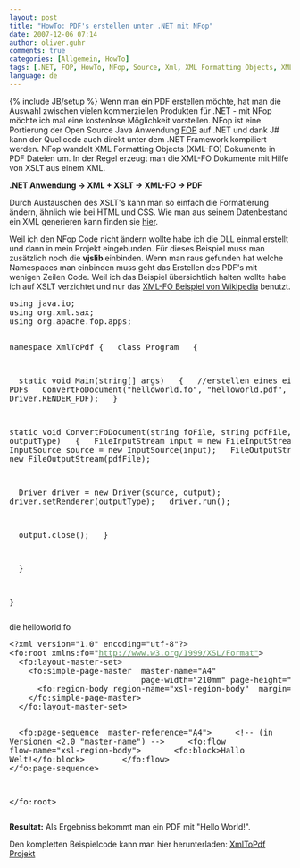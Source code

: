 ```yaml
---
layout: post
title: "HowTo: PDF's erstellen unter .NET mit NFop"
date: 2007-12-06 07:14
author: oliver.guhr
comments: true
categories: [Allgemein, HowTo]
tags: [.NET, FOP, HowTo, NFop, Source, Xml, XML Formatting Objects, XML-Fo]
language: de
---
```

{% include JB/setup %}
Wenn man ein PDF erstellen möchte, hat man die Auswahl zwischen vielen kommerziellen Produkten für .NET - mit NFop möchte ich mal eine kostenlose Möglichkeit vorstellen.
NFop ist eine Portierung der Open Source Java Anwendung <a href="http://de.wikipedia.org/wiki/Apache_Formatting_Objects_Processor">FOP</a> auf .NET und dank J# kann der Quellcode auch direkt unter dem .NET Framework kompiliert werden. NFop wandelt XML Formatting Objects (XML-FO) Dokumente in PDF Dateien um. In der Regel erzeugt man die XML-FO Dokumente mit Hilfe von XSLT aus einem XML.

<strong>.NET Anwendung -&gt; XML + XSLT -&gt; XML-FO -&gt; PDF </strong>

Durch Austauschen des XSLT's kann man so einfach die Formatierung ändern, ähnlich wie bei HTML und CSS. Wie man aus seinem Datenbestand ein XML generieren kann finden sie <a href="{{BASE_PATH}}/2007/12/03/howto-xml-erstellen-mit-xmlattributes/">hier</a>.

Weil ich den NFop Code nicht ändern wollte habe ich die DLL einmal erstellt und dann in mein Projekt eingebunden. Für dieses Beispiel muss man zusätzlich noch die <strong>vjslib </strong>einbinden. Wenn man raus gefunden hat welche Namespaces man einbinden muss geht das Erstellen des PDF's mit wenigen Zeilen Code. Weil ich das Beispiel übersichtlich halten wollte habe ich auf XSLT verzichtet und nur das <a href="http://de.wikipedia.org/wiki/Extensible_Stylesheet_Language_%E2%80%93_Formatting_Objects">XML-FO Beispiel von Wikipedia</a> benutzt.

<div class="CodeFormatContainer">
<pre class="csharpcode">
using java.io; 
using org.xml.sax; 
using org.apache.fop.apps; 

namespace XmlToPdf 
{ 
    class Program 
    { 

        static void Main(string[] args) 
        { 
            //erstellen eines einfachen PDFs 
            ConvertFoDocument("helloworld.fo", "helloworld.pdf", Driver.RENDER_PDF); 
        } 

static void ConvertFoDocument(string foFile, string pdfFile,int outputType) 
        { 
            FileInputStream input = new FileInputStream(foFile); 
            InputSource source = new InputSource(input); 
            FileOutputStream output = new FileOutputStream(pdfFile); 

            Driver driver = new Driver(source, output); 
            driver.setRenderer(outputType); 
            driver.run(); 

            output.close(); 
        } 

    } 

}</pre></div>
die helloworld.fo

<div class="CodeFormatContainer">
<pre>&lt;?xml version="1.0" encoding="utf-8"?&gt;
&lt;fo:root xmlns:fo="<a href="http://www.w3.org/1999/XSL/Format%22"><font color="#669966">http://www.w3.org/1999/XSL/Format"</font></a>&gt;
  &lt;fo:layout-master-set&gt;
    &lt;fo:simple-page-master  master-name="A4"
                            page-width="210mm" page-height="297mm"&gt;
      &lt;fo:region-body region-name="xsl-region-body"  margin="2cm"/&gt;
    &lt;/fo:simple-page-master&gt;
  &lt;/fo:layout-master-set&gt;

  &lt;fo:page-sequence  master-reference="A4"&gt;
    &lt;!-- (in Versionen &lt;2.0 "master-name") --&gt;
    &lt;fo:flow flow-name="xsl-region-body"&gt;
      &lt;fo:block&gt;Hallo Welt!&lt;/fo:block&gt;    
    &lt;/fo:flow&gt;
  &lt;/fo:page-sequence&gt;

&lt;/fo:root&gt;</pre></div>

<strong>Resultat:</strong>
Als Ergebniss bekommt man ein PDF mit "Hello World!".

Den kompletten Beispielcode kann man hier herunterladen:
<a href="{{BASE_PATH}}/assets/wp-images/xmltopdf.zip" title="XmlToPdf">XmlToPdf Projekt</a>
